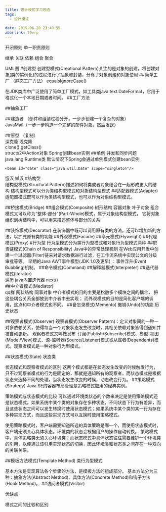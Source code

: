 ```yaml
---
title: 设计模式学习总结
tags:
  - 设计模式
 
date: 2019-06-20 23:49:55
abbrlink: 79vrp
---
```

开闭原则
单一职责原则

继承
关联
依赖
组合
聚合

UML图
#创建型  创建型模式(Creational Pattern)关注的是对象的创建，将创建对象(类的实例化)的过程进行了抽象和封装，分离了对象创建和对象使用
##简单工厂 （静态工厂方法）
equalsIgnoreCase()

在JDK类库中广泛使用了简单工厂模式，如工具类java.text.DateFormat，它用于格式化一个本地日期或者时间。
##工厂方法

##抽象工厂

##建造者 （部件和组装过程分开，一步步创建一个复杂的对象）  
JavaMail（一步一步构造一个完整的邮件对象，然后发送）

##原型  （复制）  
深克隆 浅克隆  
clone() getClass()   
structs2中Action对象 Spring创建bean实例
##单例   并发和同步问题  java.lang.Runtime类   默认情况下Spring会通过单例模式创建bean实例
```
<bean id="date" class="java.util.Date" scope="singleton"/>
```
饿汉  懒汉
#结构型  
结构型模式(Structural Pattern)描述如何将类或者对象结合在一起形成更大的结构
结构型模式可以分为类结构型模式和对象结构型模式
##适配器模式(Adapter)
适配器模式既可以作为类结构型模式，也可以作为对象结构型模式。

##桥接模式(Bridge) 
##组合模式(Composite) 
树形结构  容器对象  叶子对象
组合模式又可以称为“整体-部分”(Part-Whole)模式，属于对象结构型模式，
它将对象组织到树结构中，可以用来描述整体与部分的关系

##装饰模式(Decorator)
在装饰器中既可以调用原有类的方法，还可以增加新的方法，以扩充原有类的功能
##外观模式(Facade) 
##享元模式(Flyweight)
##代理模式(Proxy)
#行为型
行为型模式分为类行为型模式和对象行为型模式两种
##职责链模式(Chain of Responsibility)
 Java中的异常处理机制
 在Web应用开发中创建一个过滤器(Filter)链来对请求数据进行过滤，在工作流系统中实现公文的分级审批等等。
 早期的Java AWT事件模型(JDK 1.0及更早) ：事件浮升(Event Bubbling)机制。
##命令模式(Command)
##解释器模式(Interpreter)
##迭代器模式(Iterator)  
 遍历
 java内置迭代器
 next()   
##中介者模式(Mediator)   
qq群
网状结构
同事对象
中介者模式的目的主要是松散多个模块之间的耦合，
把这些耦合关系全部放到中介者中去实现；
而外观模式的目的是简化客户端的调用，这点和中介者模式也不同。
##备忘录模式(Memento)
撤销(Undo)的功能   历史状态

##观察者模式(Observer)
观察者模式(Observer Pattern)：定义对象间的一种一对多依赖关系，使得每当一个对象状态发生改变时，其相关依赖对象皆得到通知并被自动更新。
观察者模式又叫做发布-订阅(Publish/Subscribe)模式、模型-视图(Model/View)模式、源-监听器(Source/Listener)模式或从属者(Dependents)模式。观察者模式是一种对象行为型模式。

##状态模式(State)
状态类

状态模式和观察者模式的区别
这两个模式都是在状态发生改变的时候触发行为，只不过观察者模式的行为是固定的，那就是通知所有的观察者，而状态模式是根据状态来选择不同的处理，当状态发生改变的时候，动态改变行为。
##策略模式(Strategy)
Java SE的容器布局管理是策略模式应用的经典实例。

策略模式与状态模式的比较
可以通过环境类状态的个数来决定是使用策略模式还是状态模式。如果系统中某个类的对象存在多种状态，不同状态下行为有差异，而且这些状态之间可以发生转换时使用状态模式；如果系统中某个类的某一行为存在多种实现方式，而且这些实现方式可以互换时使用策略模式。

使用策略模式时，客户端需要知道所选的具体策略是哪一个，而使用状态模式时，客户端无须关心具体状态，环境类的状态会根据用户的操作自动转换。
策略模式中，具体策略类无须关心环境类；而状态模式中具体状态往往需要维护一个环境类的引用，以便通过该引用实现状态的切换，因此环境类和状态类之间存在一种双向的关联关系。

##模板方法模式(Template Method)
类行为型模式

基本方法是实现算法各个步骤的方法，是模板方法的组成部分。
基本方法分为三种：抽象方法(Abstract Method)、具体方法(Concrete Method)和钩子方法(Hook Method)。
##访问者模式(Visitor)



优缺点

模式之间的比较和区别